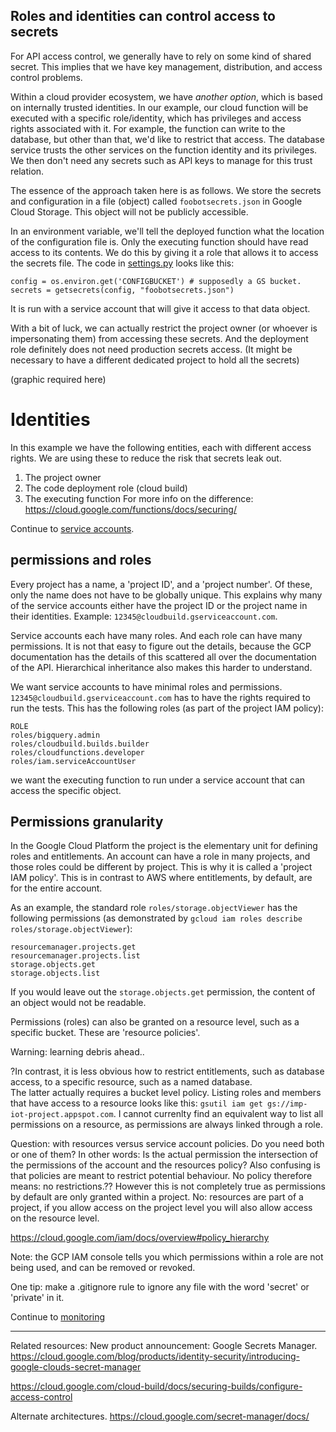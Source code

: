 ## Roles and identities can control access to secrets
For API access control, we generally have to rely on some kind of shared secret. This implies that we have key management,
distribution, and access control problems.

Within a cloud provider ecosystem, we have _another option_, which is based on internally trusted identities.
In our example, our cloud function will be executed with a specific role/identity, which has privileges and access rights associated with it.
For example, the function can write to the database, but other than that, we'd like to restrict that access. The database service trusts the other services on the function identity and its privileges. We then don't need any secrets such as API keys to
manage for this trust relation.

The essence of the approach taken here is as follows.
We store the secrets and configuration in a file (object) called `foobotsecrets.json` in Google Cloud Storage.
This object will not be publicly accessible.

In an environment variable, we'll tell the deployed function what the location of the configuration file is.
Only the executing function should have read access to its contents.
We do this by giving it a role that allows it to access the secrets file.
The code in [settings.py](../app/settings.py) looks like this:
```
config = os.environ.get('CONFIGBUCKET') # supposedly a GS bucket.
secrets = getsecrets(config, "foobotsecrets.json")
```
It is run with a service account that will give it access to that data object.

With a bit of luck, we can actually restrict the project owner (or whoever is impersonating them) from accessing these secrets.
And the deployment role definitely does not need production secrets access.
(It might be necessary to have a different dedicated project to hold all the secrets)

(graphic required here)

# Identities

In this example we have the following entities, each with different access rights. We are using these to reduce the risk that secrets leak out.
1. The project owner
2. The code deployment role (cloud build)
3. The executing function
For more info on the difference: https://cloud.google.com/functions/docs/securing/
<!---
-->
Continue to [service accounts](serviceaccount.md).

## permissions and roles

Every project has a name, a 'project ID', and a 'project number'. Of these, only the name does not have to be globally unique. This explains why many of the service accounts either have the project ID or the project name in their identities. Example: `12345@cloudbuild.gserviceaccount.com`.

Service accounts each have many roles. And each role can have many permissions. It is not that easy to figure out the details, because the GCP documentation has the details of this scattered all over the documentation of the API.
Hierarchical inheritance also makes this harder to understand.

We want service accounts to have minimal roles and permissions. `12345@cloudbuild.gserviceaccount.com` has to have the rights required to run the tests.
This has the following roles (as part of the project IAM policy):
<!---
Following result by
gcloud projects get-iam-policy imp-iot-project  --flatten="bindings[].members" --format='table(bindings.role)' --filter="bindings.members:528
747726418@cloudbuild.gserviceaccount.com"
-->
```
ROLE
roles/bigquery.admin
roles/cloudbuild.builds.builder
roles/cloudfunctions.developer
roles/iam.serviceAccountUser
```
we want the executing function to run under a service account that can access
the specific object.

## Permissions granularity
In the Google Cloud Platform the project is the elementary unit for defining
roles and entitlements.
An account can have a role in many projects, and those
roles could be different by project.
This is why it is called a 'project IAM
policy'.
This is in contrast to AWS where entitlements, by default, are for the
entire account.

As an example, the standard role `roles/storage.objectViewer` has the following permissions (as demonstrated by `gcloud iam roles describe roles/storage.objectViewer`):
```
resourcemanager.projects.get
resourcemanager.projects.list
storage.objects.get
storage.objects.list
```
If you would leave out the `storage.objects.get` permission, the content of an
object would not be readable.

Permissions (roles) can also be granted on a resource level, such as a specific
bucket.
These are 'resource policies'.

Warning: learning debris ahead..

?In contrast, it is less obvious how to restrict entitlements, such as database access, to a specific resource, such as a named database.   
The latter actually requires a bucket level policy.
Listing roles and members that have access to a resource looks like this:
`gsutil iam get gs://imp-iot-project.appspot.com`.
I cannot currenlty find an equivalent way to list all permissions
on a resource, as permissions are always linked through a role.

Question: with resources versus service account policies. Do you need both or
one of them? In other words: Is the actual permission the intersection of the permissions of the account and the resources policy?
Also confusing is that policies are meant to restrict potential behaviour.
No policy therefore means: no restrictions.??
However this is not completely true as permissions by default are
only granted within a project.
No: resources are part of a project, if you allow access on the project level you will also allow access on the resource level.

https://cloud.google.com/iam/docs/overview#policy_hierarchy

Note: the GCP IAM console tells you which permissions within a
role are not being used, and can be removed or revoked.

One tip: make a .gitignore rule to ignore any file with the word 'secret' or 'private' in it.

Continue to [monitoring](monitoring.md)

---
Related resources:
New product announcement: Google Secrets Manager.
https://cloud.google.com/blog/products/identity-security/introducing-google-clouds-secret-manager

https://cloud.google.com/cloud-build/docs/securing-builds/configure-access-control

Alternate architectures.
https://cloud.google.com/secret-manager/docs/
